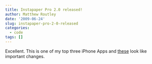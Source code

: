 ```yaml
---
title: Instapaper Pro 2.0 released!
author: Matthew Routley
date: '2009-06-24'
slug: instapaper-pro-2-0-released
categories:
  - code
tags: []
---
```


Excellent. This is one of my top three iPhone Apps and <a href="http://blog.instapaper.com/post/129332224">these</a> look like important changes.